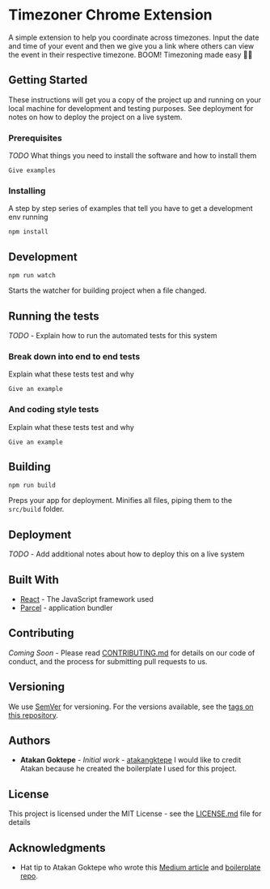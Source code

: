 # Timezoner Chrome Extension
A simple extension to help you coordinate across timezones. Input the date and time of your event and then we give you a link where others can view the event in their respective timezone. BOOM! Timezoning made easy 👏🏼

## Getting Started

These instructions will get you a copy of the project up and running on your local machine for development and testing purposes. See deployment for notes on how to deploy the project on a live system.

### Prerequisites

*TODO* What things you need to install the software and how to install them

```
Give examples
```

### Installing

A step by step series of examples that tell you have to get a development env running

```Shell
npm install
```

## Development

```Shell
npm run watch
```

Starts the watcher for building project when a file changed.

## Running the tests

*TODO* - Explain how to run the automated tests for this system

### Break down into end to end tests

Explain what these tests test and why

```
Give an example
```

### And coding style tests

Explain what these tests test and why

```
Give an example
```

## Building
```Shell
npm run build
```

Preps your app for deployment. Minifies all files, piping them to the `src/build` folder.

## Deployment

*TODO* - Add additional notes about how to deploy this on a live system

## Built With

* [React](https://reactjs.org/) - The JavaScript framework used
* [Parcel](https://parceljs.org/) - application bundler

## Contributing

*Coming Soon* - Please read [CONTRIBUTING.md](https://gist.github.com/PurpleBooth/b24679402957c63ec426) for details on our code of conduct, and the process for submitting pull requests to us.

## Versioning

We use [SemVer](http://semver.org/) for versioning. For the versions available, see the [tags on this repository](https://github.com/your/project/tags).

## Authors

* **Atakan Goktepe** - *Initial work* - [atakangktepe](https://github.com/atakangktepe)
I would like to credit Atakan because he created the boilerplate I used for this project.

## License

This project is licensed under the MIT License - see the [LICENSE.md](https://github.com/jsjoeio/timezoner-extension/blob/master/LICENSE.md) file for details

## Acknowledgments

* Hat tip to Atakan Goktepe who wrote this [Medium article](https://medium.freecodecamp.org/building-chrome-extensions-in-react-parcel-79d0240dd58f) and [boilerplate repo](https://github.com/atakangktepe/react-parcel-extension-boilerplate).
